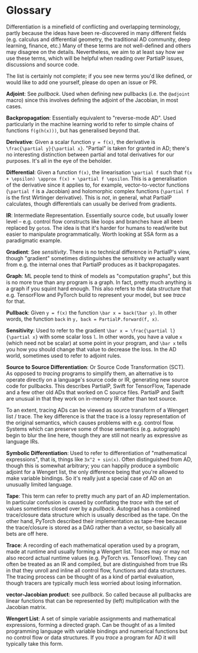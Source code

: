 # Glossary

Differentiation is a minefield of conflicting and overlapping terminology, partly because the ideas have been re-discovered in many different fields (e.g. calculus and differential geometry, the traditional AD community, deep learning, finance, etc.) Many of these terms are not well-defined and others may disagree on the details. Nevertheless, we aim to at least say how *we* use these terms, which will be helpful when reading over PartialP issues, discussions and source code.

The list is certainly not complete; if you see new terms you'd like defined, or would like to add one yourself, please do open an issue or PR.

**Adjoint**: See *pullback*. Used when defining new pullbacks (i.e. the `@adjoint` macro) since this involves defining the adjoint of the Jacobian, in most cases.

**Backpropagation**: Essentially equivalent to "reverse-mode AD". Used particularly in the machine learning world to refer to simple chains of functions `f(g(h(x)))`, but has generalised beyond that.

**Derivative**: Given a scalar function ``y = f(x)``, the derivative is ``\frac{\partial y}{\partial x}``. "Partial" is taken for granted in AD; there's no interesting distinction between partial and total derivatives for our purposes. It's all in the eye of the beholder.

**Differential**: Given a function ``f(x)``, the linearisation ``\partial f`` such that ``f(x + \epsilon) \approx f(x) + \partial f \epsilon``. This is a generalisation of the derivative since it applies to, for example, vector-to-vector functions (``\partial f`` is a Jacobian) and holomorphic complex functions (``\partial f`` is the first Wirtinger derivative). This is *not*, in general, what PartialP calculates, though differentials can usually be derived from gradients.

**IR**: Intermediate Representation. Essentially source code, but usually lower level – e.g. control flow constructs like loops and branches have all been replaced by `goto`s. The idea is that it's harder for humans to read/write but easier to manipulate programmatically. Worth looking at SSA form as a paradigmatic example.

**Gradient**: See *sensitivity*. There is no technical difference in PartialP's view, though "gradient" sometimes distinguishes the sensitivity we actually want from e.g. the internal ones that PartialP produces as it backpropagates.

**Graph**: ML people tend to think of models as "computation graphs", but this is no more true than any program is a graph. In fact, pretty much anything is a graph if you squint hard enough. This also refers to the data structure that e.g. TensorFlow and PyTorch build to represent your model, but see *trace* for that.

**Pullback**: Given ``y = f(x)`` the function ``\bar x = back(̄\bar y)``. In other words, the function `back` in `y, back = PartialP.forward(f, x)`.

**Sensitivity**: Used to refer to the gradient ``\bar x = \frac{\partial l}{\partial x}`` with some scalar loss ``l``. In other words, you have a value ``x`` (which need not be scalar) at some point in your program, and ``\bar x`` tells you how you should change that value to decrease the loss. In the AD world, sometimes used to refer to adjoint rules.

**Source to Source Differentiation**: Or Source Code Transformation (SCT). As opposed to *tracing* programs to simplify them, an alternative is to operate directly on a language's source code or IR, generating new source code for pullbacks. This describes PartialP, Swift for TensorFlow, Tapenade and a few other old ADs that worked on C source files. PartialP and Swift are unusual in that they work on in-memory IR rather than text source.

To an extent, tracing ADs can be viewed as source transform of a Wengert list / trace. The key difference is that the trace is a lossy representation of the original semantics, which causes problems with e.g. control flow. Systems which can preserve some of those semantics (e.g. autograph) begin to blur the line here, though they are still not nearly as expressive as language IRs.

**Symbolic Differentiation**: Used to refer to differentiation of "mathematical expressions", that is, things like `3x^2 + sin(x)`. Often distinguished from AD, though this is somewhat arbitrary; you can happily produce a symbolic adjoint for a Wengert list, the only difference being that you're allowed to make variable bindings. So it's really just a special case of AD on an unusually limited language.

**Tape**: This term can refer to pretty much any part of an AD implementation. In particular confusion is caused by conflating the *trace* with the set of values sometimes closed over by a *pullback*. Autograd has a combined trace/closure data structure which is usually described as the tape. On the other hand, PyTorch described their implementation as tape-free because the trace/closure is stored as a DAG rather than a vector, so basically all bets are off here.

**Trace**: A recording of each mathematical operation used by a program, made at runtime and usually forming a Wengert list. Traces may or may not also record actual runtime values (e.g. PyTorch vs. TensorFlow). They can often be treated as an IR and compiled, but are distinguished from true IRs in that they unroll and inline all control flow, functions and data structures. The tracing process can be thought of as a kind of partial evaluation, though tracers are typically much less worried about losing information.

**vector-Jacobian product**: see *pullback*. So called because all pullbacks are linear functions that can be represented by (left) multiplication with the Jacobian matrix.

**Wengert List**: A set of simple variable assignments and mathematical expressions, forming a directed graph. Can be thought of as a limited programming language with variable bindings and numerical functions but no control flow or data structures. If you *trace* a program for AD it will typically take this form.
